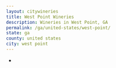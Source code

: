 ```yaml
---
layout: citywineries
title: West Point Wineries
description: Wineries in West Point, GA
permalink: /ga/united-states/west-point/
state: ga
county: united states
city: west point
---
```

-
